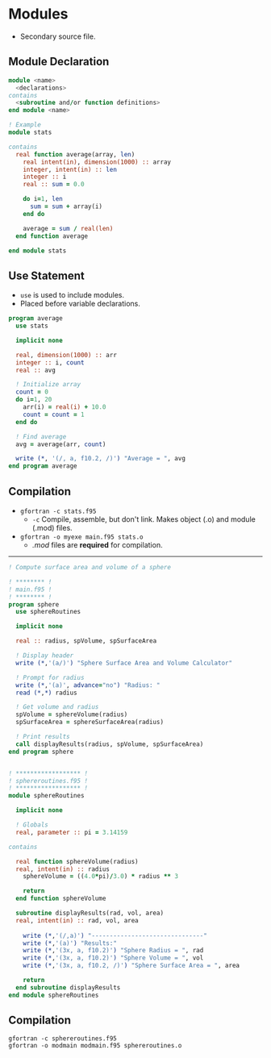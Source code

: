 <!--
  Author:  NE- https://github.com/NE-
  Date:    2022 September 05
  Purpose: General Fortran (95/2003/2008) Modules Notes.
-->

# Modules
- Secondary source file.

## Module Declaration
```fortran
module <name>
  <declarations>
contains
  <subroutine and/or function definitions>
end module <name>

! Example
module stats

contains
  real function average(array, len)
    real intent(in), dimension(1000) :: array
    integer, intent(in) :: len
    integer :: i
    real :: sum = 0.0

    do i=1, len
      sum = sum + array(i)
    end do

    average = sum / real(len)
  end function average

end module stats
```

## Use Statement
- `use` is used to include modules.
- Placed before variable declarations.
```fortran
program average
  use stats

  implicit none

  real, dimension(1000) :: arr
  integer :: i, count
  real :: avg

  ! Initialize array
  count = 0
  do i=1, 20
    arr(i) = real(i) + 10.0
    count = count = 1
  end do

  ! Find average
  avg = average(arr, count)

  write (*, '(/, a, f10.2, /)') "Average = ", avg
end program average
```

## Compilation
- `gfortran -c stats.f95`
  - `-c` Compile, assemble, but don't link. Makes object (.o) and module (.mod) files.
- `gfortran -o myexe main.f95 stats.o`
  - *.mod* files are **required** for compilation.
---
```fortran
! Compute surface area and volume of a sphere

! ******** !
! main.f95 !
! ******** !
program sphere
  use sphereRoutines

  implicit none

  real :: radius, spVolume, spSurfaceArea

  ! Display header
  write (*,'(a/)') "Sphere Surface Area and Volume Calculator"

  ! Prompt for radius
  write (*,'(a)', advance="no") "Radius: "
  read (*,*) radius

  ! Get volume and radius
  spVolume = sphereVolume(radius)
  spSurfaceArea = sphereSurfaceArea(radius)

  ! Print results
  call displayResults(radius, spVolume, spSurfaceArea)
end program sphere


! ****************** !
! sphereroutines.f95 !
! ****************** !
module sphereRoutines

  implicit none

  ! Globals
  real, parameter :: pi = 3.14159

contains

  real function sphereVolume(radius)
  real, intent(in) :: radius
    sphereVolume = ((4.0*pi)/3.0) * radius ** 3

    return
  end function sphereVolume

  subroutine displayResults(rad, vol, area)
  real, intent(in) :: rad, vol, area
    
    write (*,'(/,a)') "-------------------------------"
    write (*,'(a)') "Results:"
    write (*,'(3x, a, f10.2)') "Sphere Radius = ", rad
    write (*,'(3x, a, f10.2)') "Sphere Volume = ", vol
    write (*,'(3x, a, f10.2, /)') "Sphere Surface Area = ", area

    return
  end subroutine displayResults
end module sphereRoutines
```

## Compilation
```console
gfortran -c sphereroutines.f95
gfortran -o modmain modmain.f95 sphereroutines.o
```

